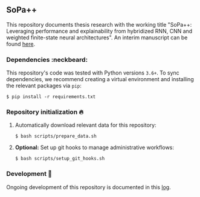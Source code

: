 ## SoPa++

This repository documents thesis research with the working title "SoPa++: Leveraging performance and explainability from hybridized RNN, CNN and weighted finite-state neural architectures". An interim manuscript can be found [here](./docs/manuscript/main.pdf).

### Dependencies :neckbeard:

This repository's code was tested with Python versions `3.6+`. To sync dependencies, we recommend creating a virtual environment and installing the relevant packages via `pip`:

```shell
$ pip install -r requirements.txt
```

### Repository initialization :fire:

1. Automatically download relevant data for this repository:

    ```shell
    $ bash scripts/prepare_data.sh
    ```

2. **Optional:** Set up git hooks to manage administrative workflows:

    ```shell
    $ bash scripts/setup_git_hooks.sh
    ```

### Development :snail:

Ongoing development of this repository is documented in this [log](./docs/develop.md).
